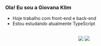 ### Ola! Eu sou a Giovana Klim


- Hoje trabalho com front-end e back-end
- Estou estudando atualmente TypeScript

<div align="center">
  <a href="https://github.com/giovanaklim">
</div>
<br>
  <div style="display: inline_block" align="center">
     <a href="https://www.linkedin.com/in/giovana-klim-faria-3b5976242/" target="_blank"><img src="https://img.shields.io/badge/-LinkedIn-%230077B5?style=for-the-badge&logo=linkedin&logoColor=white" target="_blank"></a> 
    <a href = "mailto:giovanafariajb@gmail.com"><img src="https://img.shields.io/badge/-Gmail-%23333?style=for-the-badge&logo=gmail&logoColor=white" target="_blank"></a>
  </div>

